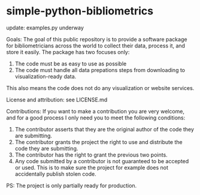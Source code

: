 # simple-python-bibliometrics


update: examples.py underway


Goals:
The goal of this public repository is to provide a software package for bibliometricians across the world to collect their data, process it, and store it easily. The package has two focuses only:
1. The code must be as easy to use as possible
2. The code must handle all data prepations steps from downloading to visualization-ready data.

This also means the code does not do any visualization or website services.


License and attribution: see LICENSE.md

Contributions:
If you want to make a contribution you are very welcome, and for a good process I only need you to meet the following conditions:
1. The contributor asserts that they are the original author of the code they are submitting.
2. The contributor grants the project the right to use and distribute the code they are submitting.
3. The contributor has the right to grant the previous two points.
4. Any code submitted by a contributor is not guaranteed to be accepted or used.
This is to make sure the project for example does not accidentally publish stolen code.

PS: The project is only partially ready for production.


